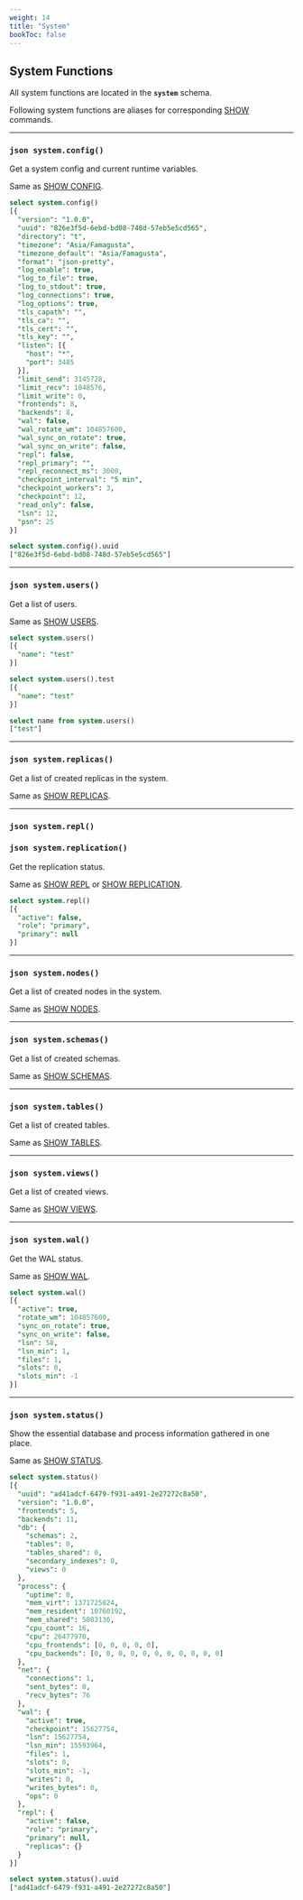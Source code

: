 ```yaml
---
weight: 14
title: "System"
bookToc: false
---
```


## System Functions

All system functions are located in the **`system`** schema.

Following system functions are aliases for corresponding [SHOW](/docs/tutorial/monitoring) commands.

---

### **`json system.config()`**

Get a system config and current runtime variables.

Same as [SHOW CONFIG](/docs/configuration/show).

```SQL
select system.config()
[{
  "version": "1.0.0",
  "uuid": "826e3f5d-6ebd-bd08-748d-57eb5e5cd565",
  "directory": "t",
  "timezone": "Asia/Famagusta",
  "timezone_default": "Asia/Famagusta",
  "format": "json-pretty",
  "log_enable": true,
  "log_to_file": true,
  "log_to_stdout": true,
  "log_connections": true,
  "log_options": true,
  "tls_capath": "",
  "tls_ca": "",
  "tls_cert": "",
  "tls_key": "",
  "listen": [{
    "host": "*",
    "port": 3485
  }],
  "limit_send": 3145728,
  "limit_recv": 1048576,
  "limit_write": 0,
  "frontends": 8,
  "backends": 8,
  "wal": false,
  "wal_rotate_wm": 104857600,
  "wal_sync_on_rotate": true,
  "wal_sync_on_write": false,
  "repl": false,
  "repl_primary": "",
  "repl_reconnect_ms": 3000,
  "checkpoint_interval": "5 min",
  "checkpoint_workers": 3,
  "checkpoint": 12,
  "read_only": false,
  "lsn": 12,
  "psn": 25
}]

select system.config().uuid
["826e3f5d-6ebd-bd08-748d-57eb5e5cd565"]
```
---

### **`json system.users()`**

Get a list of users.

Same as [SHOW USERS](/docs/users/show).

```SQL
select system.users()
[{
  "name": "test"
}]

select system.users().test
[{
  "name": "test"
}]

select name from system.users()
["test"]
```

---

### **`json system.replicas()`**

Get a list of created replicas in the system.

Same as [SHOW REPLICAS](/docs/repl/show_replicas).

---

### **`json system.repl()`**
### **`json system.replication()`**

Get the replication status.

Same as [SHOW REPL](/docs/repl/show) or [SHOW REPLICATION](/docs/repl/show).

```SQL
select system.repl()
[{
  "active": false,
  "role": "primary",
  "primary": null
}]
```

---

### **`json system.nodes()`**

Get a list of created nodes in the system.

Same as [SHOW NODES](/docs/cluster/show).

---

### **`json system.schemas()`**

Get a list of created schemas.

Same as [SHOW SCHEMAS](/docs/sql/ddl/schemas/show).

---

### **`json system.tables()`**

Get a list of created tables.

Same as [SHOW TABLES](/docs/sql/ddl/tables/show).

---

### **`json system.views()`**

Get a list of created views.

Same as [SHOW VIEWS](/docs/sql/ddl/views/show).

---

### **`json system.wal()`**

Get the WAL status.

Same as [SHOW WAL](/docs/storage/show).

```SQL
select system.wal()
[{
  "active": true,
  "rotate_wm": 104857600,
  "sync_on_rotate": true,
  "sync_on_write": false,
  "lsn": 58,
  "lsn_min": 1,
  "files": 1,
  "slots": 0,
  "slots_min": -1
}]
```

---

### **`json system.status()`**

Show the essential database and process information gathered in one place.

Same as [SHOW STATUS](/docs/monitoring/show).

```SQL
select system.status()
[{
  "uuid": "ad41adcf-6479-f931-a491-2e27272c8a50",
  "version": "1.0.0",
  "frontends": 5,
  "backends": 11,
  "db": {
    "schemas": 2,
    "tables": 0,
    "tables_shared": 0,
    "secondary_indexes": 0,
    "views": 0
  },
  "process": {
    "uptime": 0,
    "mem_virt": 1371725824,
    "mem_resident": 10760192,
    "mem_shared": 5083136,
    "cpu_count": 16,
    "cpu": 26477970,
    "cpu_frontends": [0, 0, 0, 0, 0],
    "cpu_backends": [0, 0, 0, 0, 0, 0, 0, 0, 0, 0, 0]
  },
  "net": {
    "connections": 1,
    "sent_bytes": 0,
    "recv_bytes": 76
  },
  "wal": {
    "active": true,
    "checkpoint": 15627754,
    "lsn": 15627754,
    "lsn_min": 15593964,
    "files": 1,
    "slots": 0,
    "slots_min": -1,
    "writes": 0,
    "writes_bytes": 0,
    "ops": 0
  },
  "repl": {
    "active": false,
    "role": "primary",
    "primary": null,
    "replicas": {}
  }
}]

select system.status().uuid
["ad41adcf-6479-f931-a491-2e27272c8a50"]
```
